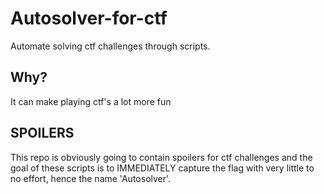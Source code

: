 # Autosolver-for-ctf
Automate solving ctf challenges through scripts.
## Why?
It can make playing ctf's a lot more fun
## SPOILERS
This repo is obviously going to contain spoilers for ctf challenges and the goal of these scripts is to IMMEDIATELY capture the flag with very little to no  effort, hence the name 'Autosolver'.  
